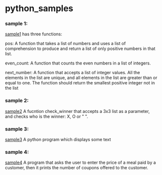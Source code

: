# python_samples
### sample 1:

[sample1](https://github.com/NourJardali/python_samples/blob/main/sample1.py) has three functions:

pos: A function that takes a list of numbers and uses a list of comprehension to produce and return a list of only positive numbers in that list.

even_count: A function that counts the even numbers in a list of integers.

next_number: A function that accepts a list of integer values. All the elements in the list are unique, and all elements in the list are greater than or equal to one. The function should return the smallest positive integer not in the list


### sample 2:

[sample2](https://github.com/NourJardali/python_samples/blob/main/sample2.py) A fucntion check_winner that accepts a 3x3 list as a parameter, and checks who is the winner: X, O or " ".


### sample 3:
[sample3](https://github.com/NourJardali/python_samples/blob/main/sample3.py) A python program which displays some text


### sample 4:
[sample4](https://github.com/NourJardali/python_samples/blob/main/sample4.py) A program that asks the user to enter the price of a meal paid by a customer, then it prints the number of coupons offered to the customer.


